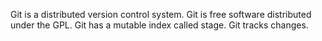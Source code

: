 Git is a distributed version control system.
Git is free software distributed under the GPL. 
Git has a mutable index called stage.
Git tracks changes. 
